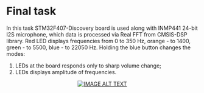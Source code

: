 # Final task
In this task STM32F407-Discovery board is used along with INMP441 24-bit I2S microphone, which data is processed via Real FFT from CMSIS-DSP library. Red LED displays frequencies from 0 to 350 Hz, orange - to 1400, green - to 5500, blue - to 22050 Hz. Holding the blue button changes the modes:  
1. LEDs at the board responds only to sharp volume change;
2. LEDs displays amplitude of frequencies.
<div align="center">
<a href="https://www.youtube.com/watch?v=Mr1q5f2uvts"><img src="https://img.youtube.com/vi/Mr1q5f2uvts/0.jpg" alt="IMAGE ALT TEXT"></a>
</div>
